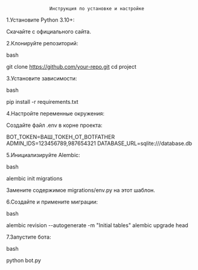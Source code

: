                    Инструкция по установке и настройке


   1.Установите Python 3.10+:

Скачайте с официального сайта.

   2.Клонируйте репозиторий:

bash

git clone https://github.com/your-repo.git
cd project

   3.Установите зависимости:

bash

pip install -r requirements.txt

   4.Настройте переменные окружения:

Создайте файл .env в корне проекта:

BOT_TOKEN=ВАШ_ТОКЕН_ОТ_BOTFATHER
ADMIN_IDS=123456789,987654321
DATABASE_URL=sqlite:///database.db

   5.Инициализируйте Alembic:

bash

alembic init migrations

Замените содержимое migrations/env.py на этот шаблон.

   6.Создайте и примените миграции:

bash

alembic revision --autogenerate -m "Initial tables"
alembic upgrade head

   7.Запустите бота:

bash

python bot.py
